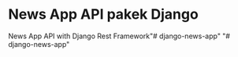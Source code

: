 # News App API pakek Django
News App API with Django Rest Framework"# django-news-app" 
"# django-news-app" 
